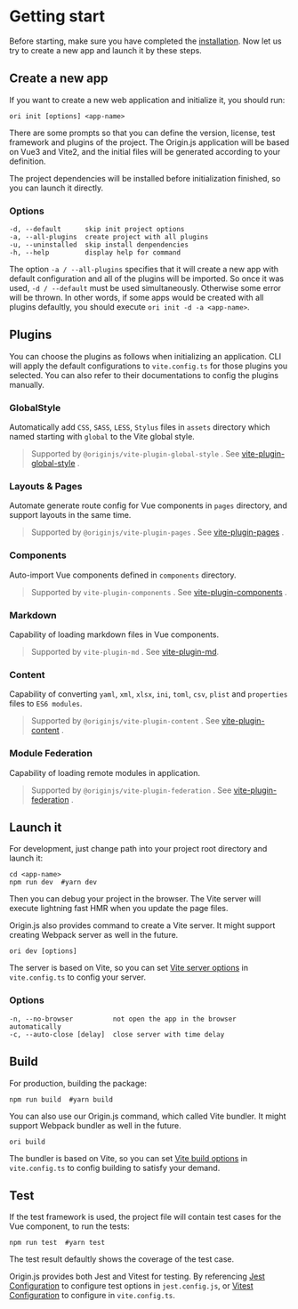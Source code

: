 # Getting start

Before starting, make sure you have completed the [installation](https://originjs.github.io/docs/en/installation.html). Now let us try to create a new app and launch it by these steps.

## Create a new app

If you want to create a new web application and initialize it, you should run:

```shell
ori init [options] <app-name>
```

There are some prompts so that you can define the version, license, test framework and plugins of the project. The Origin.js application will be based on Vue3 and Vite2, and the initial files will be generated according to your definition. 

The project dependencies will be installed before initialization finished, so you can launch it directly.

### Options

```
-d, --default      skip init project options
-a, --all-plugins  create project with all plugins
-u, --uninstalled  skip install denpendencies
-h, --help         display help for command
```

The option `-a / --all-plugins` specifies that it will create a new app with default configuration and all of the plugins will be imported. So once it was used, `-d / --default` must be used simultaneously. Otherwise some error will be thrown. In other words, if some apps would be created with all plugins defaultly, you should execute `ori init -d -a <app-name>`.

## Plugins

You can choose the plugins as follows when initializing an application. CLI will apply the default configurations to `vite.config.ts` for those plugins you selected. You can also refer to their documentations to config the plugins manually.

### GlobalStyle

Automatically add `CSS`, `SASS`, `LESS`, `Stylus` files in `assets` directory which named starting with `global` to the Vite global style.

> Supported by `@originjs/vite-plugin-global-style` . See [vite-plugin-global-style](https://originjs.github.io/docs/en/guide/plugins/vite-plugin-global-style/) .

### Layouts & Pages

Automate generate route config for Vue components in `pages` directory, and support layouts in the same time.

> Supported by `@originjs/vite-plugin-pages` . See [vite-plugin-pages](https://originjs.github.io/docs/en/guide/plugins/vite-plugin-pages/) .

### Components

Auto-import Vue components defined in `components` directory.

> Supported by `vite-plugin-components` . See [vite-plugin-components](https://github.com/antfu/vite-plugin-components) .

### Markdown

Capability of loading markdown files in Vue components.

> Supported by `vite-plugin-md` . See [vite-plugin-md](https://github.com/antfu/vite-plugin-md).

### Content

Capability of converting `yaml`, `xml`, `xlsx`, `ini`, `toml`, `csv`, `plist` and `properties` files to `ES6 modules`.

> Supported by `@originjs/vite-plugin-content` . See [vite-plugin-content](https://originjs.github.io/docs/en/guide/plugins/vite-plugin-content/) .

### Module Federation

Capability of loading remote modules in application.

> Supported by `@originjs/vite-plugin-federation` . See [vite-plugin-federation](https://originjs.github.io/docs/en/guide/plugins/vite-plugin-federation/) .

## Launch it

For development, just change path into your project root directory and launch it:

```shell
cd <app-name>
npm run dev  #yarn dev
```

Then you can debug your project in the browser. The Vite server will execute lightning fast HMR when you update the page files.

Origin.js also provides command to create a Vite server. It might support creating Webpack server as well in the future.

```shell
ori dev [options]
```

The server is based on Vite, so you can set [Vite server options](https://vitejs.dev/config/#server-host) in `vite.config.ts` to config your server.

### Options

```
-n, --no-browser          not open the app in the browser automatically
-c, --auto-close [delay]  close server with time delay
```

## Build

For production, building the package:

```shell
npm run build  #yarn build
```

You can also use our Origin.js command, which called Vite bundler. It might support Webpack bundler as well in the future.

```shell
ori build
```

The bundler is based on Vite, so you can set [Vite build options](https://vitejs.dev/config/#build-target) in `vite.config.ts` to config building to satisfy your demand.

## Test

If the test framework is used, the project file will contain test cases for the Vue component, to run the tests:

```shell
npm run test  #yarn test
```

The test result defaultly shows the coverage of the test case.

Origin.js provides both Jest and Vitest for testing. By referencing [Jest Configuration](https://jestjs.io/zh-Hans/docs/configuration) to configure test options in `jest.config.js`, or [Vitest Configuration](https://vitest.dev/config/) to configure in `vite.config.ts`.

